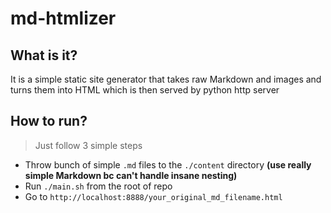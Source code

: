# md-htmlizer

## What is it?

It is a simple static site generator that takes raw Markdown and images and turns them into HTML which is then served by python http server

## How to run?

> Just follow 3 simple steps

* Throw bunch of simple `.md` files to the `./content` directory **(use really simple Markdown bc can't handle insane nesting)**
* Run `./main.sh` from the root of repo
* Go to `http://localhost:8888/your_original_md_filename.html`
